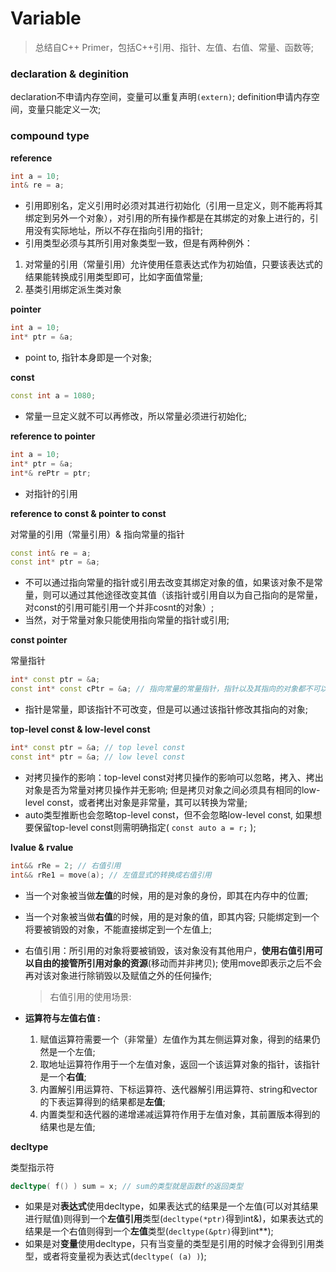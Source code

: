 # Variable

> 总结自C++ Primer，包括C++引用、指针、左值、右值、常量、函数等;

### declaration & deginition

 declaration不申请内存空间，变量可以重复声明`(extern)`; definition申请内存空间，变量只能定义一次;

### compound type

**reference**

```c++
int a = 10;
int& re = a;
```
- 引用即别名，定义引用时必须对其进行初始化（引用一旦定义，则不能再将其绑定到另外一个对象），对引用的所有操作都是在其绑定的对象上进行的，引用没有实际地址，所以不存在指向引用的指针;
- 引用类型必须与其所引用对象类型一致，但是有两种例外：

 1. 对常量的引用（常量引用）允许使用任意表达式作为初始值，只要该表达式的结果能转换成引用类型即可，比如字面值常量;
 2. 基类引用绑定派生类对象

**pointer**

```c++
int a = 10;
int* ptr = &a;
```
- point to, 指针本身即是一个对象;

**const**

```c++
const int a = 1080;
```
- 常量一旦定义就不可以再修改，所以常量必须进行初始化;

**reference to pointer**

```c++
int a = 10;
int* ptr = &a;
int*& rePtr = ptr;
```
- 对指针的引用

**reference to const & pointer to const**

 对常量的引用（常量引用）& 指向常量的指针
```c++
const int& re = a;
const int* ptr = &a;
```
- 不可以通过指向常量的指针或引用去改变其绑定对象的值，如果该对象不是常量，则可以通过其他途径改变其值（该指针或引用自以为自己指向的是常量，对const的引用可能引用一个并非cosnt的对象）;
- 当然，对于常量对象只能使用指向常量的指针或引用;

**const pointer**

 常量指针
```c++
int* const ptr = &a;
const int* const cPtr = &a; // 指向常量的常量指针，指针以及其指向的对象都不可以进行修改;
```
- 指针是常量，即该指针不可改变，但是可以通过该指针修改其指向的对象;

**top-level const & low-level const**

```c++
int* const ptr = &a; // top level const
const int* ptr = &a; // low level const
```
- 对拷贝操作的影响：top-level const对拷贝操作的影响可以忽略，拷入、拷出对象是否为常量对拷贝操作并无影响; 但是拷贝对象之间必须具有相同的low-level const，或者拷出对象是非常量，其可以转换为常量;
- auto类型推断也会忽略top-level const，但不会忽略low-level const, 如果想要保留top-level const则需明确指定( `const auto a = r;` );

**lvalue & rvalue**

```c++
int&& rRe = 2; // 右值引用
int&& rRe1 = move(a); // 左值显式的转换成右值引用
```
- 当一个对象被当做**左值**的时候，用的是对象的身份，即其在内存中的位置;
- 当一个对象被当做**右值**的时候，用的是对象的值，即其内容; 只能绑定到一个将要被销毁的对象，不能直接绑定到一个左值上;
- 右值引用：所引用的对象将要被销毁，该对象没有其他用户，**使用右值引用可以自由的接管所引用对象的资源**(移动而并非拷贝); 使用move即表示之后不会再对该对象进行除销毁以及赋值之外的任何操作;

	> 右值引用的使用场景:

- **运算符与左值右值 :**
	1. 赋值运算符需要一个（非常量）左值作为其左侧运算对象，得到的结果仍然是一个左值;
	2. 取地址运算符作用于一个左值对象，返回一个该运算对象的指针，该指针是一个**右值**;
	3. 内置解引用运算符、下标运算符、迭代器解引用运算符、string和vector的下表运算得到的结果都是**左值**;
	4. 内置类型和迭代器的递增递减运算符作用于左值对象，其前置版本得到的结果也是左值;

**decltype**

 类型指示符
```c++
decltype( f() ) sum = x; // sum的类型就是函数f的返回类型
```
- 如果是对**表达式**使用decltype，如果表达式的结果是一个左值(可以对其结果进行赋值)则得到一个**左值引用**类型(`decltype(*ptr)`得到int&)，如果表达式的结果是一个右值则得到一个**左值**类型(`decltype(&ptr)`得到int**); 
- 如果是对**变量**使用decltype，只有当变量的类型是引用的时候才会得到引用类型，或者将变量视为表达式(`decltype( (a) )`);